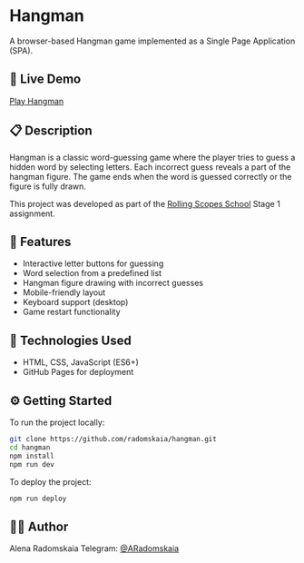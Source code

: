 # Hangman

A browser-based Hangman game implemented as a Single Page Application (SPA).

## 🔗 Live Demo

[Play Hangman](https://radomskaia.github.io/hangman/)

## 📋 Description

Hangman is a classic word-guessing game where the player tries to guess a hidden word by selecting letters. Each incorrect guess reveals a part of the hangman figure. The game ends when the word is guessed correctly or the figure is fully drawn.

This project was developed as part of the [Rolling Scopes School](https://github.com/rolling-scopes-school/tasks/tree/master/stage1/tasks/hangman) Stage 1 assignment.

## 🚀 Features

- Interactive letter buttons for guessing
- Word selection from a predefined list
- Hangman figure drawing with incorrect guesses
- Mobile-friendly layout
- Keyboard support (desktop)
- Game restart functionality

## 🧰 Technologies Used

- HTML, CSS, JavaScript (ES6+)
- GitHub Pages for deployment

## ⚙️ Getting Started

To run the project locally:

```bash
git clone https://github.com/radomskaia/hangman.git
cd hangman
npm install
npm run dev
```

To deploy the project:

```bash
npm run deploy
```

## 👩‍💻 Author

Alena Radomskaia
Telegram: [@ARadomskaia](https://t.me/ARadomskaia)
